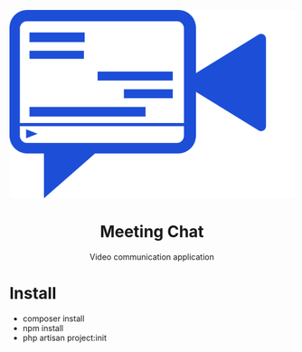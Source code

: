 <p align="center">
    <img alt="logo" src="./resources/images/Logo.svg"/>
</p>
<h1 align="center">Meeting Chat</h1>
<p align="center">Video communication application</p>

# Install

- composer install
- npm install
- php artisan project:init
